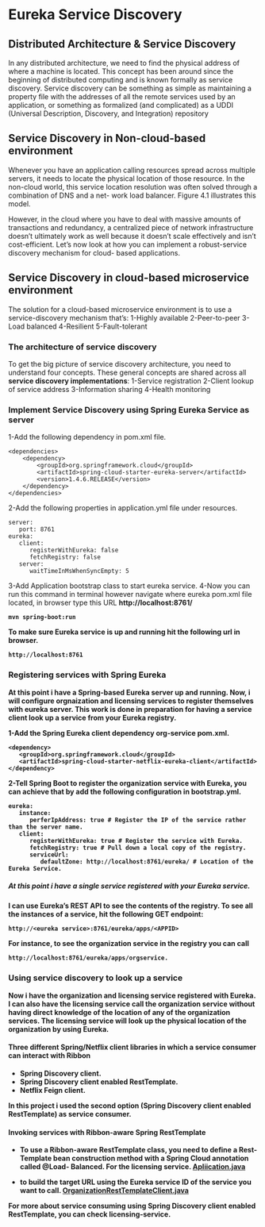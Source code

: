 # Eureka Service Discovery

## Distributed Architecture & Service Discovery
In any distributed architecture, we need to find the physical address of where a machine is located. This concept has been around since the beginning of distributed computing and is known formally as service discovery. Service discovery can be something as simple as maintaining a property file with the addresses of all the remote services used by an application, or something as formalized (and complicated) as a UDDI (Universal Description, Discovery, and Integration) repository

## Service Discovery in Non-cloud-based environment
Whenever you have an application calling resources spread across multiple servers, it needs to locate the physical location of those resource. In the non-cloud world, this service location resolution was often solved through a combination of DNS and a net- work load balancer. Figure 4.1 illustrates this model.

However, in the cloud where you have to deal with massive amounts of transactions and redundancy, a centralized piece of network infrastructure doesn’t ultimately work as well because it doesn’t scale effectively and isn’t cost-efficient. Let’s now look at how you can implement a robust-service discovery mechanism for cloud- based applications.

## Service Discovery in cloud-based microservice environment
The solution for a cloud-based microservice environment is to use a service-discovery mechanism that’s:
1-Highly available
2-Peer-to-peer
3-Load balanced
4-Resilient
5-Fault-tolerant

### The architecture of service discovery
To get the big picture of service discovery architecture, you need to understand four concepts. 
These general concepts are shared across all <b>service discovery implementations</b>:
1-Service registration
2-Client lookup of service address
3-Information sharing
4-Health monitoring

### Implement Service Discovery using Spring Eureka Service as server
1-Add the following dependency in pom.xml file.

```
<dependencies>
	<dependency>
		<groupId>org.springframework.cloud</groupId>
		<artifactId>spring-cloud-starter-eureka-server</artifactId>
		<version>1.4.6.RELEASE</version>
	</dependency>
</dependencies>
```
2-Add the following properties in application.yml file under resources.

```
server:
   port: 8761 
eureka:
   client:
      registerWithEureka: false 
      fetchRegistry: false 
   server: 
      waitTimeInMsWhenSyncEmpty: 5
```
3-Add Application bootstrap class to start eureka service.
4-Now you can run this command in terminal however navigate where eureka pom.xml file located, in browser type this URL <b>http://localhost:8761/<b/>

```
mvn spring-boot:run
```

To make sure Eureka service is up and running hit the following url in browser. 

```
http://localhost:8761
```

### Registering services with Spring Eureka

At this point i have a Spring-based Eureka server up and running.
Now, i will configure orgnaization and licensing services to register themselves with eureka server.
This work is done in preparation for having a service client look up a service from your Eureka registry.

1-Add the Spring Eureka client dependency org-service pom.xml.

 ```
<dependency>
	<groupId>org.springframework.cloud</groupId>
	<artifactId>spring-cloud-starter-netflix-eureka-client</artifactId>
</dependency>
```

2-Tell Spring Boot to register the organization service with Eureka, you can achieve that by add the following configuration in bootstrap.yml. 

```
eureka:
   instance:
      perferIpAddress: true # Register the IP of the service rather than the server name.
   client:
      registerWithEureka: true # Register the service with Eureka.
      fetchRegistry: true # Pull down a local copy of the registry.
      serviceUrl:
         defaultZone: http://localhost:8761/eureka/ # Location of the Eureka Service.
```

##### At this point i have a single service registered with your Eureka service.

I can use Eureka’s REST API to see the contents of the registry. To see all the instances of a service, hit the following GET endpoint:

```
http://<eureka service>:8761/eureka/apps/<APPID>
```

For instance, to see the organization service in the registry you can call 

```
http://localhost:8761/eureka/apps/orgservice.
```

### Using service discovery to look up a service
Now i have the organization and licensing service registered with Eureka. I can also have the licensing service call the organization service without having direct knowledge of the location of any of the organization services. The licensing service will look up the physical location of the organization by using Eureka.

#### Three different Spring/Netflix client libraries in which a service consumer can interact with Ribbon
* Spring Discovery client.
* Spring Discovery client enabled RestTemplate.
* Netflix Feign client.

In this project i used the second option (<b>Spring Discovery client enabled RestTemplate</b>) as service consumer.

#### Invoking services with Ribbon-aware Spring RestTemplate
* To use a Ribbon-aware RestTemplate class, you need to define a Rest- Template bean construction method with a Spring Cloud annotation called @Load- Balanced. For the licensing service. 
[Apliication.java](https://github.com/MBA90/microservices/blob/master/licensing-service/src/main/java/com/mba/license/Application.java)

* to build the target URL using the Eureka service ID of the service you want to call.
[OrganizationRestTemplateClient.java](https://github.com/MBA90/microservices/blob/master/licensing-service/src/main/java/com/mba/license/service/client/OrganizationRestTemplateClient.java)

For more about service consuming using Spring Discovery client enabled RestTemplate, you can check licensing-service.


